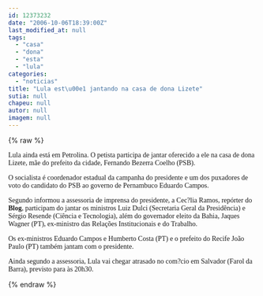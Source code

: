 ```yaml
---
id: 12373232
date: "2006-10-06T18:39:00Z"
last_modified_at: null
tags:
  - "casa"
  - "dona"
  - "esta"
  - "lula"
categories:
  - "noticias"
title: "Lula est\u00e1 jantando na casa de dona Lizete"
sutia: null
chapeu: null
autor: null
imagem: null
---
```

{% raw %}
<p><P><FONT face=Verdana>Lula ainda está em Petrolina. O petista participa de jantar oferecido a ele na casa de dona Lizete, mãe do prefeito da cidade, Fernando Bezerra Coelho (PSB). </FONT></P></p>
<p><P><FONT face=Verdana>O socialista é coordenador estadual da campanha do presidente e um dos puxadores de voto do candidato do PSB ao governo de Pernambuco Eduardo Campos. </FONT></P></p>
<p><P><FONT face=Verdana>Segundo informou a assessoria de imprensa do presidente, a Cec?lia Ramos, repórter do <STRONG>Blog</STRONG>, participam do jantar os ministros Luiz Dulci (Secretaria Geral da Presidência) e Sérgio Resende (Ciência e Tecnologia), além do governador eleito da Bahia, Jaques Wagner (PT), ex-ministro das Relações Institucionais e do Trabalho.</FONT></P></p>
<p><P><FONT face=Verdana>Os ex-ministros Eduardo Campos e Humberto Costa (PT) e o prefeito do Recife João Paulo (PT) também jantam com o presidente. </FONT></P></p>
<p><P><FONT face=Verdana>Ainda segundo a assessoria, Lula vai chegar atrasado no com?cio em Salvador (Farol da Barra), previsto para às 20h30.</FONT></P> </p>
{% endraw %}